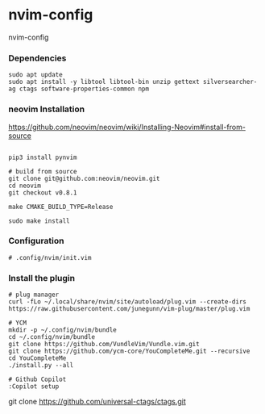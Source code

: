 # nvim-config
nvim-config

### Dependencies
```
sudo apt update
sudo apt install -y libtool libtool-bin unzip gettext silversearcher-ag ctags software-properties-common npm
```

### neovim Installation

https://github.com/neovim/neovim/wiki/Installing-Neovim#install-from-source

```

pip3 install pynvim

# build from source
git clone git@github.com:neovim/neovim.git
cd neovim
git checkout v0.8.1

make CMAKE_BUILD_TYPE=Release

sudo make install
```

### Configuration
```
# .config/nvim/init.vim
```

### Install the plugin
```
# plug manager
curl -fLo ~/.local/share/nvim/site/autoload/plug.vim --create-dirs https://raw.githubusercontent.com/junegunn/vim-plug/master/plug.vim

# YCM
mkdir -p ~/.config/nvim/bundle
cd ~/.config/nvim/bundle
git clone https://github.com/VundleVim/Vundle.vim.git
git clone https://github.com/ycm-core/YouCompleteMe.git --recursive
cd YouCompleteMe
./install.py --all

# Github Copilot
:Copilot setup
```

git clone https://github.com/universal-ctags/ctags.git
